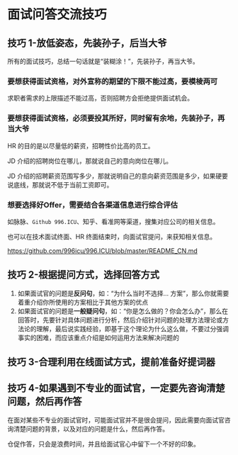 # 面试问答交流技巧


## 技巧 1-放低姿态，先装孙子，后当大爷

所有的面试技巧，总结一句话就是“装糊涂！”，先装孙子，再当大爷。

### 要想获得面试资格，对外宣称的期望的下限不能过高，要模棱两可


求职者需求的上限描述不能过高，否则招聘方会拒绝提供面试机会。


### 要想获得面试资格，必须要投其所好，同时留有余地，先装孙子，再当大爷


HR 的目的是以尽量低的薪资，招聘性价比高的员工。

JD 介绍的招聘岗位在哪儿，那就说自己的意向岗位在哪儿。

JD 介绍的招聘薪资范围写多少，那就说明自己的意向薪资范围是多少，如果硬要说底线，那就说不低于当前工资即可。


### 想要选择好Offer，需要结合各渠道信息进行综合评估

如脉脉、`Github 996.ICU`、知乎、看准网等渠道，搜集对应公司的相关信息。

也可以在技术面试终面、HR 终面结束时，向面试官提问，来获知相关信息。

https://github.com/996icu/996.ICU/blob/master/README_CN.md


## 技巧 2-根据提问方式，选择回答方式


1. 如果面试官的问题是**反问句**，如：“为什么当时不选择... 方案”，那么你就需要着重介绍你所使用的方案相比于其他方案的优点
2. 如果面试官的问题是**一般疑问句**，如：“你是怎么做的？你会怎么办”，那么在回答时，先要针对具体问题进行分析，然后介绍针对问题的处理方法理论或方法论的理解，最后说实践经验，即基于这个理论为什么这么做，不要过分强调事实的困难，而应该重点介绍是如何运用方法来解决问题的


## 技巧 3-合理利用在线面试方式，提前准备好提词器



## 技巧 4-如果遇到不专业的面试官，一定要先咨询清楚问题，然后再作答


在面对某些不专业的面试官时，可能面试官并不是很会提问，因此需要向面试官咨询清楚问题的背景，以及对应的问题是什么，然后再作答。

仓促作答，只会是浪费时间，并且给面试官心中留下一个不好的印象。







